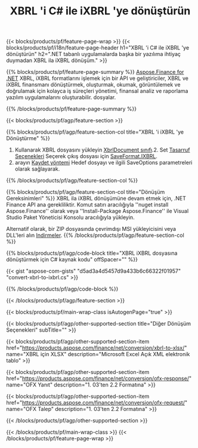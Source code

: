 ﻿---
title: XBRL 'i C# ile iXBRL 'ye dönüştürün
description: XBRL ila iXBRL C# dönüşümü için örnek kod. .NET tabanlı uygulamalarda toplu XBRL dosyaları için iXBRL dönüşüm için API örnek kodu kullanın. 
url: /tr/net/conversion/xbrl-to-ixbrl/
family: finance
platformtag: net
feature: convert
informat: XBRL
outformat: iXBRL
otherformats: XLSX
---
{{< blocks/products/pf/feature-page-wrap >}}
{{< blocks/products/pf/i18n/feature-page-header h1="XBRL \'i C# ile iXBRL \'ye dönüştürün" h2=".NET tabanlı uygulamalarda başka bir yazılıma ihtiyaç duymadan XBRL ila iXBRL dönüşüm." >}}

{{% blocks/products/pf/feature-page-summary %}}
[Aspose.Finance for .NET](https://products.aspose.com/finance/net/) XBRL, iXBRL formatlarını işlemek için bir API ve geliştiriciler, XBRL ve iXBRL finansmanı dönüştürmek, oluşturmak, okumak, görüntülemek ve doğrulamak için kolayca iş süreçleri yönetimi, finansal analiz ve raporlama yazılım uygulamalarını oluşturabilir. dosyalar. 

{{% /blocks/products/pf/feature-page-summary %}}

{{< blocks/products/pf/agp/feature-section >}}

{{% blocks/products/pf/agp/feature-section-col title="XBRL \'i iXBRL \'ye Dönüştürme" %}}
1. Kullanarak XBRL dosyasını yükleyin [XbrlDocument sınıfı](https://apireference.aspose.com/finance/net/aspose.finance.xbrl/xbrldocument).2. Set [Tasarruf Seçenekleri](https://apireference.aspose.com/finance/net/aspose.finance.xbrl/saveoptions) Seçerek çıkış dosyası için [SaveFormat.IXBRL](https://apireference.aspose.com/finance/net/aspose.finance.xbrl/saveformat).
3. arayın [Kaydet yöntemi](https://apireference.aspose.com/finance/net/aspose.finance.xbrl.xbrldocument/save/methods/2) Hedef dosyayı ve ilgili SaveOptions parametreleri olarak sağlayarak.

{{% /blocks/products/pf/agp/feature-section-col %}}

{{% blocks/products/pf/agp/feature-section-col title="Dönüşüm Gereksinimleri" %}}
XBRL ila iXBRL dönüşümüne devam etmek için, .NET Finance API ana gerekliliktir. Komut satırı aracılığıyla ''nuget install Aspose.Finance'' olarak veya ''Install-Package Aspose.Finance'' ile Visual Studio Paket Yöneticisi Konsolu aracılığıyla yükleyin.

Alternatif olarak, bir ZIP dosyasında çevrimdışı MSI yükleyicisini veya DLL'leri alın [Indirmeler](https://downloads.aspose.com/finance/net).
{{% /blocks/products/pf/agp/feature-section-col %}}

{{% blocks/products/pf/agp/code-block title="XBRL iXBRL dosyasına dönüştürmek için C# kaynak kodu" offSpacer="" %}}

{{< gist "aspose-com-gists" "d5ad3a4d5457d9a433b6c66322f01957" "convert-xbrl-to-ixbrl.cs" >}}

{{% /blocks/products/pf/agp/code-block %}}

{{< /blocks/products/pf/agp/feature-section >}}

{{< blocks/products/pf/main-wrap-class isAutogenPage="true" >}}

{{< blocks/products/pf/agp/other-supported-section title="Diğer Dönüşüm Seçenekleri" subTitle="" >}}

{{< blocks/products/pf/agp/other-supported-section-item href="https://products.aspose.com/finance/net/conversion/xbrl-to-xlsx/" name="XBRL için XLSX" description="Microsoft Excel Açık XML elektronik tablo" >}}

{{< blocks/products/pf/agp/other-supported-section-item href="https://products.aspose.com/finance/net/conversion/ofx-response/" name="OFX Yanıt" description="1. 03\'ten 2.2 Formatına" >}}

{{< blocks/products/pf/agp/other-supported-section-item href="https://products.aspose.com/finance/net/conversion/ofx-request/" name="OFX Talep" description="1. 03\'ten 2.2 Formatına" >}}

{{< /blocks/products/pf/agp/other-supported-section >}}

{{< /blocks/products/pf/main-wrap-class >}}
{{< /blocks/products/pf/feature-page-wrap >}}